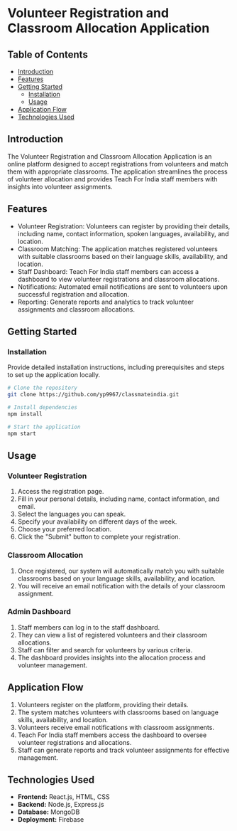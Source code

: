 # Volunteer Registration and Classroom Allocation Application

## Table of Contents

- [Introduction](#introduction)
- [Features](#features)
- [Getting Started](#getting-started)
  - [Installation](#installation)
  - [Usage](#usage)
- [Application Flow](#application-flow)
- [Technologies Used](#technologies-used)



## Introduction

The Volunteer Registration and Classroom Allocation Application is an online platform designed to accept registrations from volunteers and match them with appropriate classrooms. The application streamlines the process of volunteer allocation and provides Teach For India staff members with insights into volunteer assignments.

## Features

- Volunteer Registration: Volunteers can register by providing their details, including name, contact information, spoken languages, availability, and location.
- Classroom Matching: The application matches registered volunteers with suitable classrooms based on their language skills, availability, and location.
- Staff Dashboard: Teach For India staff members can access a dashboard to view volunteer registrations and classroom allocations.
- Notifications: Automated email notifications are sent to volunteers upon successful registration and allocation.
- Reporting: Generate reports and analytics to track volunteer assignments and classroom allocations.

## Getting Started

### Installation

Provide detailed installation instructions, including prerequisites and steps to set up the application locally.

```bash
# Clone the repository
git clone https://github.com/yp9967/classmateindia.git

# Install dependencies
npm install

# Start the application
npm start
```
## Usage

### Volunteer Registration

1. Access the registration page.
2. Fill in your personal details, including name, contact information, and email.
3. Select the languages you can speak.
4. Specify your availability on different days of the week.
5. Choose your preferred location.
6. Click the "Submit" button to complete your registration.

### Classroom Allocation

1. Once registered, our system will automatically match you with suitable classrooms based on your language skills, availability, and location.
2. You will receive an email notification with the details of your classroom assignment.

### Admin Dashboard

1. Staff members can log in to the staff dashboard.
2. They can view a list of registered volunteers and their classroom allocations.
3. Staff can filter and search for volunteers by various criteria.
4. The dashboard provides insights into the allocation process and volunteer management.

## Application Flow

1. Volunteers register on the platform, providing their details.
2. The system matches volunteers with classrooms based on language skills, availability, and location.
3. Volunteers receive email notifications with classroom assignments.
4. Teach For India staff members access the dashboard to oversee volunteer registrations and allocations.
5. Staff can generate reports and track volunteer assignments for effective management.

## Technologies Used

- **Frontend:** React.js, HTML, CSS
- **Backend:** Node.js, Express.js
- **Database:** MongoDB
- **Deployment:** Firebase

